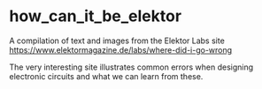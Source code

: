 # how_can_it_be_elektor
A compilation of text and images from the Elektor Labs site
https://www.elektormagazine.de/labs/where-did-i-go-wrong

The very interesting site illustrates common errors when designing electronic circuits and what we can learn from these.
